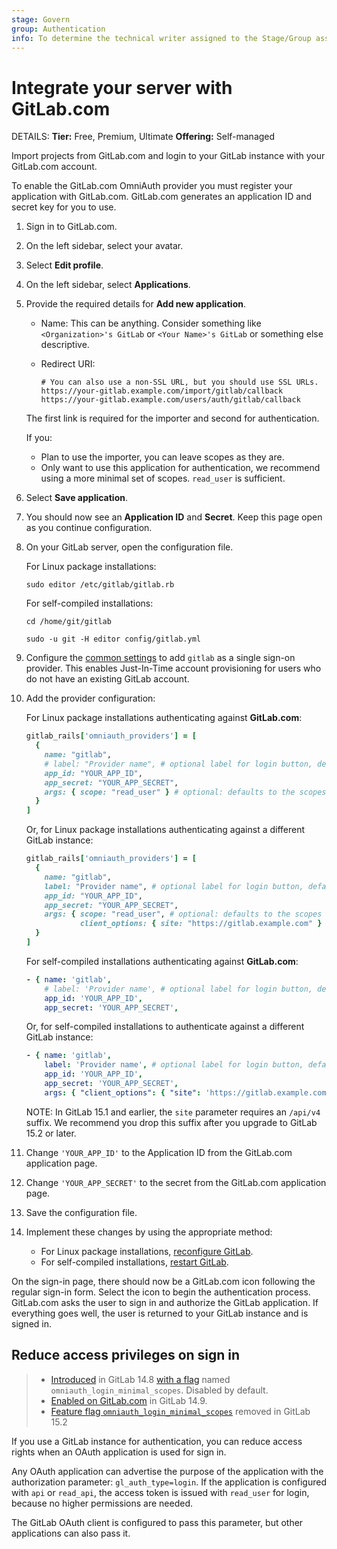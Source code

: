```yaml
---
stage: Govern
group: Authentication
info: To determine the technical writer assigned to the Stage/Group associated with this page, see https://handbook.gitlab.com/handbook/product/ux/technical-writing/#assignments
---
```


# Integrate your server with GitLab.com 

DETAILS:
**Tier:** Free, Premium, Ultimate
**Offering:** Self-managed

Import projects from GitLab.com and login to your GitLab instance with your GitLab.com account.

To enable the GitLab.com OmniAuth provider you must register your application with GitLab.com.
GitLab.com generates an application ID and secret key for you to use.

1. Sign in to GitLab.com.
1. On the left sidebar, select your avatar.
1. Select **Edit profile**.
1. On the left sidebar, select **Applications**.
1. Provide the required details for **Add new application**.
   - Name: This can be anything. Consider something like `<Organization>'s GitLab` or `<Your Name>'s GitLab` or something else descriptive.
   - Redirect URI:

     ```plaintext
     # You can also use a non-SSL URL, but you should use SSL URLs.
     https://your-gitlab.example.com/import/gitlab/callback
     https://your-gitlab.example.com/users/auth/gitlab/callback
     ```

   The first link is required for the importer and second for authentication.

   If you:

   - Plan to use the importer, you can leave scopes as they are.
   - Only want to use this application for authentication, we recommend using a more minimal set of scopes. `read_user` is sufficient.

1. Select **Save application**.
1. You should now see an **Application ID** and **Secret**. Keep this page open as you continue
   configuration.
1. On your GitLab server, open the configuration file.

   For Linux package installations:

   ```shell
   sudo editor /etc/gitlab/gitlab.rb
   ```

   For self-compiled installations:

   ```shell
   cd /home/git/gitlab

   sudo -u git -H editor config/gitlab.yml
   ```

1. Configure the [common settings](omniauth.md#configure-common-settings)
   to add `gitlab` as a single sign-on provider. This enables Just-In-Time
   account provisioning for users who do not have an existing GitLab account.
1. Add the provider configuration:

   For Linux package installations authenticating against **GitLab.com**:

   ```ruby
   gitlab_rails['omniauth_providers'] = [
     {
       name: "gitlab",
       # label: "Provider name", # optional label for login button, defaults to "GitLab.com"
       app_id: "YOUR_APP_ID",
       app_secret: "YOUR_APP_SECRET",
       args: { scope: "read_user" } # optional: defaults to the scopes of the application
     }
   ]
   ```

   Or, for Linux package installations authenticating against a different GitLab instance:

   ```ruby
   gitlab_rails['omniauth_providers'] = [
     {
       name: "gitlab",
       label: "Provider name", # optional label for login button, defaults to "GitLab.com"
       app_id: "YOUR_APP_ID",
       app_secret: "YOUR_APP_SECRET",
       args: { scope: "read_user", # optional: defaults to the scopes of the application
               client_options: { site: "https://gitlab.example.com" } }
     }
   ]
   ```

   For self-compiled installations authenticating against **GitLab.com**:

   ```yaml
   - { name: 'gitlab',
       # label: 'Provider name', # optional label for login button, defaults to "GitLab.com"
       app_id: 'YOUR_APP_ID',
       app_secret: 'YOUR_APP_SECRET',
   ```

   Or, for self-compiled installations to authenticate against a different GitLab instance:

   ```yaml
   - { name: 'gitlab',
       label: 'Provider name', # optional label for login button, defaults to "GitLab.com"
       app_id: 'YOUR_APP_ID',
       app_secret: 'YOUR_APP_SECRET',
       args: { "client_options": { "site": 'https://gitlab.example.com' } }
   ```

   NOTE:
   In GitLab 15.1 and earlier, the `site` parameter requires an `/api/v4` suffix.
   We recommend you drop this suffix after you upgrade to GitLab 15.2 or later.

1. Change `'YOUR_APP_ID'` to the Application ID from the GitLab.com application page.
1. Change `'YOUR_APP_SECRET'` to the secret from the GitLab.com application page.
1. Save the configuration file.
1. Implement these changes by using the appropriate method:
   - For Linux package installations, [reconfigure GitLab](../administration/restart_gitlab.md#reconfigure-a-linux-package-installation).
   - For self-compiled installations, [restart GitLab](../administration/restart_gitlab.md#self-compiled-installations).

On the sign-in page, there should now be a GitLab.com icon following the
regular sign-in form. Select the icon to begin the authentication process.
GitLab.com asks the user to sign in and authorize the GitLab application. If
everything goes well, the user is returned to your GitLab instance and is
signed in.

## Reduce access privileges on sign in

> - [Introduced](https://gitlab.com/gitlab-org/gitlab/-/issues/337663) in GitLab 14.8 [with a flag](../administration/feature_flags.md) named `omniauth_login_minimal_scopes`. Disabled by default.
> - [Enabled on GitLab.com](https://gitlab.com/gitlab-org/gitlab/-/issues/351331) in GitLab 14.9.
> - [Feature flag `omniauth_login_minimal_scopes`](https://gitlab.com/gitlab-org/gitlab/-/merge_requests/83453) removed in GitLab 15.2

If you use a GitLab instance for authentication, you can reduce access rights when an OAuth application is used for sign in.

Any OAuth application can advertise the purpose of the application with the
authorization parameter: `gl_auth_type=login`. If the application is
configured with `api` or `read_api`, the access token is issued with
`read_user` for login, because no higher permissions are needed.

The GitLab OAuth client is configured to pass this parameter, but other
applications can also pass it.
